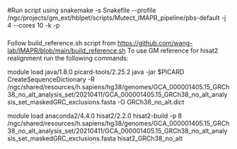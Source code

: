 #Run script using
snakemake -s Snakefile --profile /ngc/projects/gm_ext/hblpet/scripts/Mutect_IMAPR_pipeline/pbs-default -j 4 --cores 10 -k -p

###
Follow build_reference.sh script from https://github.com/wang-lab/IMAPR/blob/main/build_reference.sh
To use GM reference for hisat2 realignment run the following commands:

module load java/1.8.0 picard-tools/2.25.2
java -jar $PICARD CreateSequenceDictionary -R /ngc/shared/resources/h.sapiens/hg38/genomes/GCA_000001405.15_GRCh38_no_alt_analysis_set/20210411/GCA_000001405.15_GRCh38_no_alt_analysis_set_maskedGRC_exclusions.fasta -O GRCh38_no_alt.dict

module load anaconda2/4.4.0 hisat2/2.2.0
hisat2-build -p 8 /ngc/shared/resources/h.sapiens/hg38/genomes/GCA_000001405.15_GRCh38_no_alt_analysis_set/20210411/GCA_000001405.15_GRCh38_no_alt_analysis_set_maskedGRC_exclusions.fasta hisat2_GRCh38_no_alt
